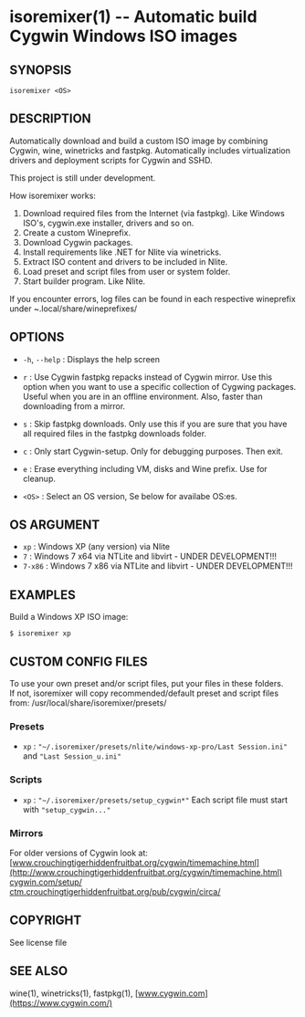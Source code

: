 isoremixer(1) -- Automatic build Cygwin Windows ISO images
=============================================

## SYNOPSIS

`isoremixer <OS>`

## DESCRIPTION

Automatically download and build a custom ISO image by combining Cygwin, wine,
winetricks and fastpkg. Automatically includes virtualization drivers and
deployment scripts for Cygwin and SSHD.

This project is still under development.

How isoremixer works:

1. Download required files from the Internet (via fastpkg). Like Windows ISO's,
   cygwin.exe installer, drivers and so on.
2. Create a custom Wineprefix.
3. Download Cygwin packages.
4. Install requirements like .NET for Nlite via winetricks.
5. Extract ISO content and drivers to be included in Nlite.
6. Load preset and script files from user or system folder.
7. Start builder program. Like Nlite.

If you encounter errors, log files can be found in each respective wineprefix
under ~.local/share/wineprefixes/

## OPTIONS

* `-h`, `--help` :  Displays the help screen
* `r` :  Use Cygwin fastpkg repacks instead of Cygwin mirror. Use this option
  when you want to use a specific collection of Cygwing packages. Useful when
  you are in an offline environment. Also, faster than downloading from a
  mirror.
* `s` :  Skip fastpkg downloads. Only use this if you are sure that you have
  all required files in the fastpkg downloads folder.
* `c` :  Only start Cygwin-setup. Only for debugging purposes. Then exit.
* `e` :  Erase everything including VM, disks and Wine prefix. Use for cleanup.

* `<OS>` :
  Select an OS version, Se below for availabe OS:es.

## OS ARGUMENT

* `xp` : Windows XP (any version) via Nlite
* `7` : Windows 7 x64 via NTLite and libvirt - UNDER DEVELOPMENT!!!
* `7-x86` : Windows 7 x86 via NTLite and libvirt - UNDER DEVELOPMENT!!!

## EXAMPLES

Build a Windows XP ISO image:

    $ isoremixer xp

## CUSTOM CONFIG FILES

To use your own preset and/or script files, put your files in these folders.  
If not, isoremixer will copy recommended/default preset and script files from:
/usr/local/share/isoremixer/presets/

### Presets

* `xp` : `"~/.isoremixer/presets/nlite/windows-xp-pro/Last Session.ini"`
  and `"Last Session_u.ini"`

### Scripts

* `xp` : `"~/.isoremixer/presets/setup_cygwin*"` Each script file must start
  with `"setup_cygwin..."`

### Mirrors

For older versions of Cygwin look at:    
[www.crouchingtigerhiddenfruitbat.org/cygwin/timemachine.html](http://www.crouchingtigerhiddenfruitbat.org/cygwin/timemachine.html)  
[cygwin.com/setup/](https://cygwin.com/setup/)  
[ctm.crouchingtigerhiddenfruitbat.org/pub/cygwin/circa/](http://ctm.crouchingtigerhiddenfruitbat.org/pub/cygwin/circa/)

## COPYRIGHT

See license file

## SEE ALSO

wine(1), winetricks(1), fastpkg(1), [www.cygwin.com](https://www.cygwin.com/)
